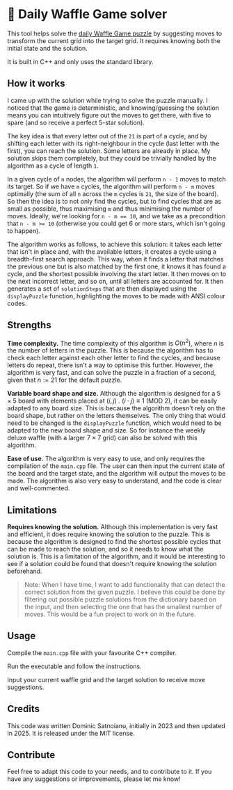 # 🧇 Daily Waffle Game solver

This tool helps solve the [daily Waffle Game puzzle](https://wafflegame.net/) by suggesting moves to transform the current grid into the target grid. It requires knowing both the initial state and the solution.

It is built in C++ and only uses the standard library.

## How it works

I came up with the solution while trying to solve the puzzle manually. I noticed that the game is deterministic, and knowing/guessing the solution means you can intuitively figure out the moves to get there, with five to spare (and so receive a perfect 5-star solution).

The key idea is that every letter out of the `21` is part of a cycle, and by shifting each letter with its right-neighbour in the cycle (last letter with the first), you can reach the solution. Some letters are already in place. My solution skips them completely, but they could be trivially handled by the algorithm as a cycle of length `1`.

In a given cycle of `n` nodes, the algorithm will perform `n - 1` moves to match its target. So if we have `m` cycles, the algorithm will perform `n - m` moves optimally (the sum of all `n` across the `m` cycles is `21`, the size of the board). So then the idea is to not only find the cycles, but to find cycles that are as small as possible, thus maximising `m` and thus minimising the number of moves. Ideally, we're looking for `n - m == 10`, and we take as a precondition that `n - m >= 10` (otherwise you could get 6 or more stars, which isn't going to happen).

The algorithm works as follows, to achieve this solution: it takes each letter that isn't in place and, with the available letters, it creates a cycle using a breadth-first search approach. This way, when it finds a letter that matches the previous one but is also matched by the first one, it knows it has found a cycle, and the shortest possible involving the start letter. It then moves on to the next incorrect letter, and so on, until all letters are accounted for. It then generates a set of `solutionSteps` that are then displayed using the `displayPuzzle` function, highlighting the moves to be made with ANSI colour codes.

## Strengths

**Time complexity.** The time complexity of this algorithm is $O(n^2)$, where $n$ is the number of letters in the puzzle. This is because the algorithm has to check each letter against each other letter to find the cycles, and because letters do repeat, there isn't a way to optimise this further. However, the algorithm is very fast, and can solve the puzzle in a fraction of a second, given that $n := 21$ for the default puzzle.

**Variable board shape and size.** Although the algorithm is designed for a $5 \times 5$ board with elements placed at $(i, j)\ .\ (i \cdot j) \equiv 1\  (\text{MOD } 2)$, it can be easily adapted to any board size. This is because the algorithm doesn't rely on the board shape, but rather on the letters themselves. The only thing that would need to be changed is the `displayPuzzle` function, which would need to be adapted to the new board shape and size. So for instance the weekly deluxe waffle (with a larger $7 \times 7$ grid) can also be solved with this algorithm.

**Ease of use.** The algorithm is very easy to use, and only requires the compilation of the `main.cpp` file. The user can then input the current state of the board and the target state, and the algorithm will output the moves to be made. The algorithm is also very easy to understand, and the code is clear and well-commented.

## Limitations

**Requires knowing the solution.** Although this implementation is very fast and efficient, it does require knowing the solution to the puzzle. This is because the algorithm is designed to find the shortest possible cycles that can be made to reach the solution, and so it needs to know what the solution is. This is a limitation of the algorithm, and it would be interesting to see if a solution could be found that doesn't require knowing the solution beforehand.

> Note: When I have time, I want to add functionality that can detect the correct solution from the given puzzle. I believe this could be done by filtering out possible puzzle solutions from the dictionary based on the input, and then selecting the one that has the smallest number of moves. This would be a fun project to work on in the future.

## Usage

Compile the `main.cpp` file with your favourite C++ compiler.

Run the executable and follow the instructions.

Input your current waffle grid and the target solution to receive move suggestions.

## Credits

This code was written Dominic Satnoianu, initially in 2023 and then updated in 2025. It is released under the MIT license.

## Contribute

Feel free to adapt this code to your needs, and to contribute to it. If you have any suggestions or improvements, please let me know!